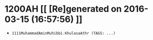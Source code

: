 # 1200AH [[ [Re]generated on 2016-03-15 (16:57:56) ]]

* `1111MuhammadAminMuhibbi.KhulasaAthr (TAGS: ...)`
